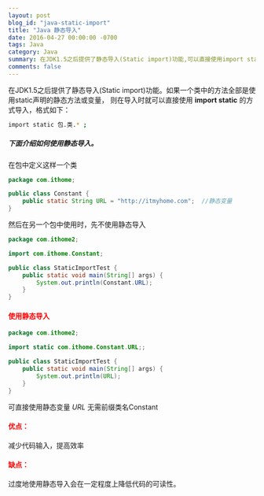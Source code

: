 ```yaml
---
layout: post
blog_id: "java-static-import"
title: "Java 静态导入"
date: 2016-04-27 00:00:00 -0700
tags: Java
category: Java
summary: 在JDK1.5之后提供了静态导入(Static import)功能,可以直接使用import static的方式导入
comments: false
---
```


在JDK1.5之后提供了静态导入(Static import)功能。如果一个类中的方法全部是使用static声明的静态方法或变量，
则在导入时就可以直接使用 **import static** 的方式导入，格式如下：

```bash
import static 包.类.* ;
```

##### 下面介绍如何使用静态导入。

在包中定义这样一个类

```java
package com.ithome;

public class Constant {
	public static String URL = "http://itmyhome.com";  //静态变量
}
```

然后在另一个包中使用时，先不使用静态导入

```java
package com.ithome2;

import com.ithome.Constant;

public class StaticImportTest {
	public static void main(String[] args) {
		System.out.println(Constant.URL);
	}
}
```

#### <span style="color:red">使用静态导入</span>

```java
package com.ithome2;

import static com.ithome.Constant.URL;;

public class StaticImportTest {
	public static void main(String[] args) {
		System.out.println(URL); 
	}
}
```

可直接使用静态变量 *URL* 无需前缀类名Constant

#### <span style="color:red">优点：</span>

减少代码输入，提高效率

#### <span style="color:red">缺点：</span>

过度地使用静态导入会在一定程度上降低代码的可读性。

<br>